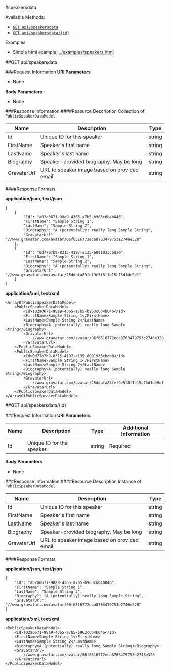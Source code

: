 #speakersdata

Available Methods:

* [`GET api/speakersdata`](#get-apispeakersdata)
* [`GET api/speakersdata/{id}`](#get-apispeakersdataid)

Examples:
* Simple html example: [../examples/speakers.html](../examples/speakers.html)

##GET api/speakersdata

###Request Information
__URI Parameters__
* None

__Body Parameters__
* None

###Response Information
####Resource Description
Collection of `PublicSpeakerDataModel`

| Name        | Description                                  | Type   |
|-------------|----------------------------------------------|--------|
| Id          | Unique ID for this speaker                   | string |
| FirstName   | Speaker's first name                         | string | 
| LastName    | Speaker's last name                          | string |
| Biography   | Speaker-provided biography. May be long      | string |
| GravatarUrl | URL to speaker image based on provided email | string |

####Response Formats

__application/json, text/json__
```
[
    {
        "Id": "a02a0671-98a9-4365-a7b5-b963c6b4b046",
        "FirstName": "Sample String 1",
        "LastName": "Sample String 2",
        "Biography": "A (potentially) really long Sample String",
        "GravatarUrl": "//www.gravatar.com/avatar/06f6516772eca8763479753e2746e328"
    },
    {
        "Id": "0d77e7b9-8315-4197-a135-6091933cbda0",
        "FirstName": "Sample String 1",
        "LastName": "Sample String 2",
        "Biography": "A (potentially) really long Sample String",
        "GravatarUrl": "//www.gravatar.com/avatar/25ddbfa83fef9e5f8f1e15c73d1de9e1"
    }
]
```

__application/xml, text/xml__
```
<ArrayOfPublicSpeakerDataModel>
    <PublicSpeakerDataModel>
        <Id>a02a0671-98a9-4365-a7b5-b963c6b4b046</Id>
        <FirstName>Sample String 1</FirstName>
        <LastName>Sample String 2</LastName>
        <Biography>A (potentially) really long Sample String</Biography>
        <GravatarUrl>
            //www.gravatar.com/avatar/06f6516772eca8763479753e2746e328
        </GravatarUrl>
    </PublicSpeakerDataModel>
    <PublicSpeakerDataModel>
        <Id>0d77e7b9-8315-4197-a135-6091933cbda0</Id>
        <FirstName>Sample String 1</FirstName>
        <LastName>Sample String 2</LastName>
        <Biography>A (potentially) really long Sample String</Biography>
        <GravatarUrl>
            //www.gravatar.com/avatar/25ddbfa83fef9e5f8f1e15c73d1de9e1
        </GravatarUrl>
    </PublicSpeakerDataModel>
</ArrayOfPublicSpeakerDataModel>
```



##GET api/speakersdata/{id}

###Request Information
__URI Parameters__

| Name        | Description                | Type   | Additional Information |
|-------------|----------------------------|--------|------------------------|
| Id          | Unique ID for the speaker  | string | Required               |

__Body Parameters__
* None

###Response Information
####Resource Description
Instance of `PublicSpeakerDataModel`

| Name        | Description                                  | Type   |
|-------------|----------------------------------------------|--------|
| Id          | Unique ID for this speaker                   | string |
| FirstName   | Speaker's first name                         | string | 
| LastName    | Speaker's last name                          | string |
| Biography   | Speaker-provided biography. May be long      | string |
| GravatarUrl | URL to speaker image based on provided email | string |

####Response Formats

__application/json, text/json__
```
{
    "Id": "a02a0671-98a9-4365-a7b5-b963c6b4b046",
    "FirstName": "Sample String 1",
    "LastName": "Sample String 2",
    "Biography": "A (potentially) really long Sample String",
    "GravatarUrl": "//www.gravatar.com/avatar/06f6516772eca8763479753e2746e328"
}
```

__application/xml, text/xml__
```
<PublicSpeakerDataModel>
    <Id>a02a0671-98a9-4365-a7b5-b963c6b4b046</Id>
    <FirstName>Sample String 1</FirstName>
    <LastName>Sample String 2</LastName>
    <Biography>A (potentially) really long Sample String</Biography>
    <GravatarUrl>
        //www.gravatar.com/avatar/06f6516772eca8763479753e2746e328
    </GravatarUrl>
</PublicSpeakerDataModel>
```
